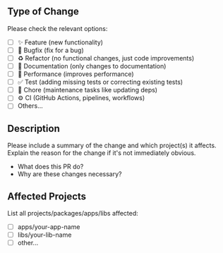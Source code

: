 ## Type of Change

Please check the relevant options:

- [ ] ✨ Feature (new functionality)
- [ ] 🐛 Bugfix (fix for a bug)
- [ ] ♻️ Refactor (no functional changes, just code improvements)
- [ ] 📝 Documentation (only changes to documentation)
- [ ] 🚀 Performance (improves performance)
- [ ] ✅ Test (adding missing tests or correcting existing tests)
- [ ] 🔧 Chore (maintenance tasks like updating deps)
- [ ] ⚙️ CI (GitHub Actions, pipelines, workflows)
- [ ] Others...

## Description

Please include a summary of the change and which project(s) it affects.  
Explain the reason for the change if it's not immediately obvious.

- What does this PR do?
- Why are these changes necessary?

## Affected Projects

List all projects/packages/apps/libs affected:

- [ ] apps/your-app-name
- [ ] libs/your-lib-name
- [ ] other...
